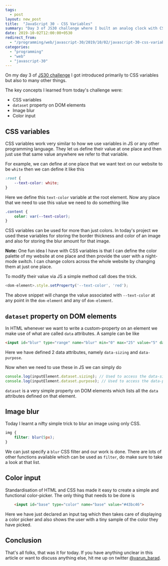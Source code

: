 ```yaml
---
tags:
  - post
layout: new_post
title:  "JavaScript 30 - CSS Variables"
summary: "Day 3 of JS30 challenge where I built an analog clock with CSS and animate its changes using JS and CSS."
date: 2019-10-02T12:00:00+0530
redirect_from:
  - "/programming/web/javascript-30/2019/10/02/javascript-30-css-variables.html"
categories:
  - "programming"
  - "web"
  - "javascript-30"
---
```


On my day 3 of [JS30 challenge][js30-website] I got introduced primarily to CSS variables but also to many other things.

The key concepts I learned from today's challenge were:

- CSS variables
- `dataset` property on DOM elements 
- Image blur
- Color input

## CSS variables

CSS variables work very similar to how we use variables in JS or any other programming language. They let us define their value at one place and then just use that same value anywhere we refer to that variable.

For example, we can define at one place that we want text on our website to be `white` then we can define it like this

```css
:root {
    --text-color: white;
}
```

Here we define this `text-color` variable at the root element. Now any place that we need to use this value we need to do something like

```css
.content {
    color: var(--text-color);
}
```

CSS variables can be used for more than just colors. In today's project we used these variables for storing the border thickness and color of an image and also for storing the blur amount for that image.

**Note:** One fun idea I have with CSS variables is that I can define the color palette of my website at one place and then provide the user with a night-mode switch. I can change colors across the whole website by changing them at just one place.

To modify their value via JS a simple method call does the trick.

```javascript
<dom-element>.style.setProperty('--text-color', 'red');
```

The above snippet will change the value associated with `--text-color` at any point in the `dom-element` and any of `dom-element`.

## `dataset` property on DOM elements

In HTML whenever we want to write a custom-property on an element we make use of what are called `data` attributes. A sample can be like

```html
<input id="blur" type="range" name="blur" min="0" max="25" value="5" data-sizing="px" data-purpose="A slider input to select blur amount">
```

Here we have defined 2 data attributes, namely `data-sizing` and `data-purpose`.

Now when we need to use these in JS we can simply do

```javascript
console.log(inputElement.dataset.sizing); // Used to access the data-sizing attribute.
console.log(inputElement.dataset.purpose); // Used to access the data-purpose attribute.
```

`dataset` is a very simple property on DOM elements which lists all the `data` attributes defined on that element.

## Image blur

Today I learnt a nifty simple trick to blur an image using only CSS.

```css
img {
    filter: blur(5px);
}
```

We can just specify a `blur` CSS filter and our work is done. There are lots of other functions available which can be used as `filter`, do make sure to take a look at that list.

## Color input

Standardisation of HTML and CSS has made it easy to create a simple and functional color-picker. The only thing that needs to be done is

```html
    <input id="base" type="color" name="base" value="#43bc46">
```

Here we have just declared an input tag which then takes care of displaying a color picker and also shows the user with a tiny sample of the color they have picked.

## Conclusion

That's all folks, that was it for today. If you have anything unclear in this article or want to discuss anything else, hit me up on twitter [@varun_barad][varun-twitter].

[js30-website]: https://javascript30.com
[varun-twitter]: https://twitter.com/varun_barad
